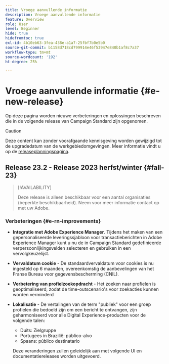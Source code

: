 ```yaml
---
title: Vroege aanvullende informatie
description: Vroege aanvullende informatie
feature: Overview
role: User
level: Beginner
hide: true
hidefromtoc: true
exl-id: 4b10eb63-3fea-438e-a1a7-25fbf7b0e5b0
source-git-commit: b1158d718cd799914e46f53947e840b1af8c7a37
workflow-type: tm+mt
source-wordcount: '192'
ht-degree: 25%

---
```



# Vroege aanvullende informatie {#e-new-release}

Op deze pagina worden nieuwe verbeteringen en oplossingen beschreven die in de volgende release van Campaign Standard zijn opgenomen.

>[!CAUTION]
>
> Deze content kan zonder voorafgaande kennisgeving worden gewijzigd tot de upgradedatum van de werkgebiedomgevingen. Meer informatie vindt u op de [releaseplanningspagina](../../rn/using/release-planning.md).

## Release 23.2 - Release 2023 herfst/winter {#fall-23}

>[!AVAILABILITY]
>
>Deze release is alleen beschikbaar voor een aantal organisaties (beperkte beschikbaarheid). Neem voor meer informatie contact op met uw Adobe.

### Verbeteringen {#e-rn-improvements}

* **Integratie met Adobe Experience Manager**. Tijdens het maken van een gepersonaliseerde leveringssjabloon voor transactieberichten in Adobe Experience Manager kunt u nu de in Campaign Standard gedefinieerde verpersoonlijkingsvelden selecteren en gebruiken in een vervolgkeuzelijst.

* **Vervaldatum cookie** - De standaardvervaldatum voor cookies is nu ingesteld op 6 maanden, overeenkomstig de aanbevelingen van het Franse Bureau voor gegevensbescherming (CNIL).

* **Verbetering van profielzoekopdracht** - Het zoeken naar profielen is geoptimaliseerd, zodat de time-outscenario&#39;s voor zoekacties kunnen worden verminderd

* **Lokalisatie** - De vertalingen van de term &quot;publiek&quot; voor een groep profielen die bedoeld zijn om een bericht te ontvangen, zijn geharmoniseerd voor alle Digital Experience-producten voor de volgende talen:

   * Duits: Zielgruppe
   * Portugees in Brazilië: público-alvo
   * Spaans: público destinatario

  Deze veranderingen zullen geleidelijk aan met volgende UI en documentatiereleases worden uitgevoerd.

